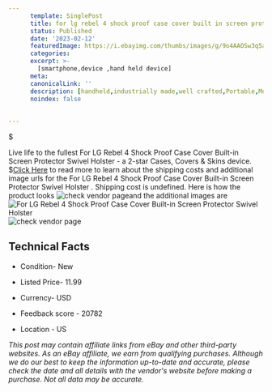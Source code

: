 ```yaml
---
      template: SinglePost
      title: for lg rebel 4 shock proof case cover built in screen protector swivel holster 
      status: Published
      date: '2023-02-12'
      featuredImage: https://i.ebayimg.com/thumbs/images/g/9o4AAOSw3q5aeOpC/s-l225.jpg
      categories: 
      excerpt: >-
        [smartphone,device ,hand held device]
      meta:
      canonicalLink: ''
      description: [handheld,industrially made,well crafted,Portable,Mobile,Compact,Convenient,Lightweight,Maneuverable,Man-portable,Miniature,Carriable,Hand-held,Light,Holdable,Transportable,Mobile device,Pocket-sized,On-the-go,Wireless,Cordless,Compact size,Convenient size, smartphone,device ,hand held device]
      noindex: false
      
        
---
```

$

Live life to the fullest For LG Rebel 4 Shock Proof Case Cover Built-in Screen Protector Swivel Holster  - a 2-star Cases, Covers & Skins device.
$[Click Here](https://www.ebay.com/itm/264003679208?hash=item3d77d873e8%3Ag%3A9o4AAOSw3q5aeOpC&amdata=enc%3AAQAHAAAA4GlmtyvtxBwT%2B3qRwFQID3rK0JbbAE9ffemM0UkYjD%2BjK97%2F99P6l4k6qq6XVigMevgcEgacjEP9ix%2ByoJOImjhbTGaYvcDzUCNKX%2B6LF%2FqRZCOPh4gi0C6TuvktCDdlBO%2Box47UwwdcBIpaAv%2F7HTVUe9XnU0cosiqCGEj%2BP0GN9WxhniZwhENRVlFAb7C5PQ8a%2B7kkiksjicSdL0swzArRAJowdABt6iYmJ6U5lE7Nr10S7VMPmuJTbJ%2FettcBE5DNdqAi3ovr94ZUqHpfTbUmelqUiDWGSEp37DP18EW0&mkevt=1&mkcid=1&mkrid=711-53200-19255-0&campid=%253CePNCampaignId%253E&customid=%253CreferenceId%253E&toolid=10049) to read more to learn about the shipping costs and additional image urls for the For LG Rebel 4 Shock Proof Case Cover Built-in Screen Protector Swivel Holster . Shipping cost is undefined. Here is how the product looks ![check vendor page](https://i.ebayimg.com/thumbs/images/g/9o4AAOSw3q5aeOpC/s-l225.jpg)and the additional images are![For LG Rebel 4 Shock Proof Case Cover Built-in Screen Protector Swivel Holster ](https://i.ebayimg.com/images/g/9o4AAOSw3q5aeOpC/s-l1600.jpg)![check vendor page](https://origin-galleryplus.ebayimg.com/ws/web/264003679208_2_0_1/225x225.jpg,https://origin-galleryplus.ebayimg.com/ws/web/264003679208_3_0_1/225x225.jpg,https://origin-galleryplus.ebayimg.com/ws/web/264003679208_4_0_1/225x225.jpg)



 ## Technical Facts 



     
      

 - Condition- New 


      

 - Listed Price- 11.99 


      

 - Currency- USD 


      

 - Feedback score - 20782 


      

 - Location - US 


      
      

 *_This post may contain affiliate links from eBay and other third-party websites. As an eBay affiliate, we earn from qualifying purchases. Although we do our best to keep the information up-to-date and accurate, please check the date and all details with the vendor's website before making a purchase. Not all data may be accurate._*






